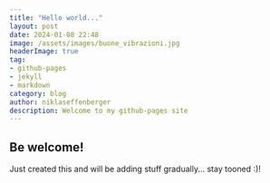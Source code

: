 ```yaml
---
title: "Hello world..."
layout: post
date: 2024-01-08 22:48
image: /assets/images/buone_vibrazioni.jpg
headerImage: true
tag:
- github-pages
- jekyll
- markdown
category: blog
author: niklaseffenberger
description: Welcome to my github-pages site
---
```


## Be welcome!

Just created this and will be adding stuff gradually... stay tooned :)!
